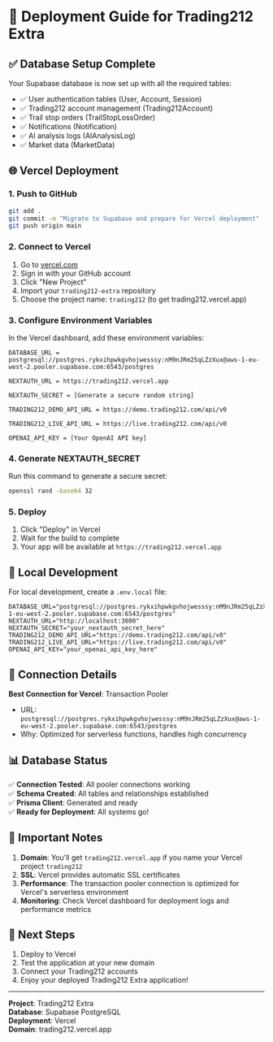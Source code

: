 # 🚀 Deployment Guide for Trading212 Extra

## ✅ Database Setup Complete

Your Supabase database is now set up with all the required tables:
- ✅ User authentication tables (User, Account, Session)
- ✅ Trading212 account management (Trading212Account)
- ✅ Trail stop orders (TrailStopLossOrder)
- ✅ Notifications (Notification)
- ✅ AI analysis logs (AIAnalysisLog)
- ✅ Market data (MarketData)

## 🌐 Vercel Deployment

### 1. Push to GitHub

```bash
git add .
git commit -m "Migrate to Supabase and prepare for Vercel deployment"
git push origin main
```

### 2. Connect to Vercel

1. Go to [vercel.com](https://vercel.com)
2. Sign in with your GitHub account
3. Click "New Project"
4. Import your `trading212-extra` repository
5. Choose the project name: `trading212` (to get trading212.vercel.app)

### 3. Configure Environment Variables

In the Vercel dashboard, add these environment variables:

```
DATABASE_URL = postgresql://postgres.rykxihpwkgvhojwesssy:nM9nJRm25qLZzXux@aws-1-eu-west-2.pooler.supabase.com:6543/postgres

NEXTAUTH_URL = https://trading212.vercel.app

NEXTAUTH_SECRET = [Generate a secure random string]

TRADING212_DEMO_API_URL = https://demo.trading212.com/api/v0

TRADING212_LIVE_API_URL = https://live.trading212.com/api/v0

OPENAI_API_KEY = [Your OpenAI API key]
```

### 4. Generate NEXTAUTH_SECRET

Run this command to generate a secure secret:

```bash
openssl rand -base64 32
```

### 5. Deploy

1. Click "Deploy" in Vercel
2. Wait for the build to complete
3. Your app will be available at `https://trading212.vercel.app`

## 🔧 Local Development

For local development, create a `.env.local` file:

```env
DATABASE_URL="postgresql://postgres.rykxihpwkgvhojwesssy:nM9nJRm25qLZzXux@aws-1-eu-west-2.pooler.supabase.com:6543/postgres"
NEXTAUTH_URL="http://localhost:3000"
NEXTAUTH_SECRET="your_nextauth_secret_here"
TRADING212_DEMO_API_URL="https://demo.trading212.com/api/v0"
TRADING212_LIVE_API_URL="https://live.trading212.com/api/v0"
OPENAI_API_KEY="your_openai_api_key_here"
```

## 🎯 Connection Details

**Best Connection for Vercel**: Transaction Pooler
- URL: `postgresql://postgres.rykxihpwkgvhojwesssy:nM9nJRm25qLZzXux@aws-1-eu-west-2.pooler.supabase.com:6543/postgres`
- Why: Optimized for serverless functions, handles high concurrency

## 📊 Database Status

✅ **Connection Tested**: All pooler connections working  
✅ **Schema Created**: All tables and relationships established  
✅ **Prisma Client**: Generated and ready  
✅ **Ready for Deployment**: All systems go!

## 🚨 Important Notes

1. **Domain**: You'll get `trading212.vercel.app` if you name your Vercel project `trading212`
2. **SSL**: Vercel provides automatic SSL certificates
3. **Performance**: The transaction pooler connection is optimized for Vercel's serverless environment
4. **Monitoring**: Check Vercel dashboard for deployment logs and performance metrics

## 🎉 Next Steps

1. Deploy to Vercel
2. Test the application at your new domain
3. Connect your Trading212 accounts
4. Enjoy your deployed Trading212 Extra application!

---

**Project**: Trading212 Extra  
**Database**: Supabase PostgreSQL  
**Deployment**: Vercel  
**Domain**: trading212.vercel.app
